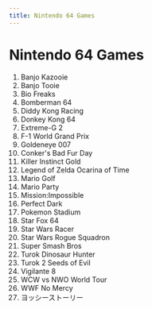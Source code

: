```yaml
---
title: Nintendo 64 Games
---
```


Nintendo 64 Games
=============

<ol>
<li>Banjo Kazooie</li>
<li>Banjo Tooie</li>
<li>Bio Freaks</li>
<li>Bomberman 64</li>
<li>Diddy Kong Racing</li>
<li>Donkey Kong 64</li>
<li>Extreme-G 2</li>
<li>F-1 World Grand Prix</li>
<li>Goldeneye 007</li>
<li>Conker's Bad Fur Day</li>
<li>Killer Instinct Gold</li>
<li>Legend of Zelda Ocarina of Time</li>
<li>Mario Golf</li>
<li>Mario Party</li>
<li>Mission:Impossible</li>
<li>Perfect Dark</li>
<li>Pokemon Stadium</li>
<li>Star Fox 64</li>
<li>Star Wars Racer</li>
<li>Star Wars Rogue Squadron</li>
<li>Super Smash Bros</li>
<li>Turok Dinosaur Hunter</li>
<li>Turok 2 Seeds of Evil</li>
<li>Vigilante 8</li>
<li>WCW vs NWO World Tour</li>
<li>WWF No Mercy</li>
<li>ヨッシーストーリー</li>
</ol>
